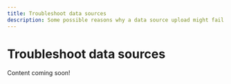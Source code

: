 ```yaml
---
title: Troubleshoot data sources
description: Some possible reasons why a data source upload might fail and how to resolve it.
---
```


# Troubleshoot data sources

Content coming soon!
